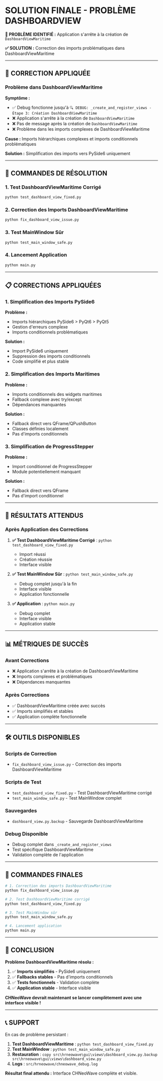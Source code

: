 # SOLUTION FINALE - PROBLÈME DASHBOARDVIEW

**🚨 PROBLÈME IDENTIFIÉ :** Application s'arrête à la création de `DashboardViewMaritime`

**✅ SOLUTION :** Correction des imports problématiques dans DashboardViewMaritime

---

## 🔧 CORRECTION APPLIQUÉE

### Problème dans DashboardViewMaritime

**Symptôme :**
- ✅ Debug fonctionne jusqu'à `🔍 DEBUG: _create_and_register_views - Étape 3: Création DashboardViewMaritime`
- ❌ Application s'arrête à la création de `DashboardViewMaritime`
- ❌ Pas de message après la création de `DashboardViewMaritime`
- ❌ Problème dans les imports complexes de DashboardViewMaritime

**Cause :** Imports hiérarchiques complexes et imports conditionnels problématiques

**Solution :** Simplification des imports vers PySide6 uniquement

---

## 🚀 COMMANDES DE RÉSOLUTION

### 1. Test DashboardViewMaritime Corrigé
```bash
python test_dashboard_view_fixed.py
```

### 2. Correction des Imports DashboardViewMaritime
```bash
python fix_dashboard_view_issue.py
```

### 3. Test MainWindow Sûr
```bash
python test_main_window_safe.py
```

### 4. Lancement Application
```bash
python main.py
```

---

## 📋 CORRECTIONS APPLIQUÉES

### 1. Simplification des Imports PySide6

**Problème :**
- Imports hiérarchiques PySide6 > PyQt6 > PyQt5
- Gestion d'erreurs complexe
- Imports conditionnels problématiques

**Solution :**
- Import PySide6 uniquement
- Suppression des imports conditionnels
- Code simplifié et plus stable

### 2. Simplification des Imports Maritimes

**Problème :**
- Imports conditionnels des widgets maritimes
- Fallback complexe avec try/except
- Dépendances manquantes

**Solution :**
- Fallback direct vers QFrame/QPushButton
- Classes définies localement
- Pas d'imports conditionnels

### 3. Simplification de ProgressStepper

**Problème :**
- Import conditionnel de ProgressStepper
- Module potentiellement manquant

**Solution :**
- Fallback direct vers QFrame
- Pas d'import conditionnel

---

## 🎯 RÉSULTATS ATTENDUS

### Après Application des Corrections

1. **✅ Test DashboardViewMaritime Corrigé** : `python test_dashboard_view_fixed.py`
   - Import réussi
   - Création réussie
   - Interface visible

2. **✅ Test MainWindow Sûr** : `python test_main_window_safe.py`
   - Debug complet jusqu'à la fin
   - Interface visible
   - Application fonctionnelle

3. **✅ Application** : `python main.py`
   - Debug complet
   - Interface visible
   - Application stable

---

## 📊 MÉTRIQUES DE SUCCÈS

### Avant Corrections
- ❌ Application s'arrête à la création de DashboardViewMaritime
- ❌ Imports complexes et problématiques
- ❌ Dépendances manquantes

### Après Corrections
- ✅ DashboardViewMaritime créée avec succès
- ✅ Imports simplifiés et stables
- ✅ Application complète fonctionnelle

---

## 🛠️ OUTILS DISPONIBLES

### Scripts de Correction
- `fix_dashboard_view_issue.py` - Correction des imports DashboardViewMaritime

### Scripts de Test
- `test_dashboard_view_fixed.py` - Test DashboardViewMaritime corrigé
- `test_main_window_safe.py` - Test MainWindow complet

### Sauvegardes
- `dashboard_view.py.backup` - Sauvegarde DashboardViewMaritime

### Debug Disponible
- Debug complet dans `_create_and_register_views`
- Test spécifique DashboardViewMaritime
- Validation complète de l'application

---

## 🚀 COMMANDES FINALES

```bash
# 1. Correction des imports DashboardViewMaritime
python fix_dashboard_view_issue.py

# 2. Test DashboardViewMaritime corrigé
python test_dashboard_view_fixed.py

# 3. Test MainWindow sûr
python test_main_window_safe.py

# 4. Lancement application
python main.py
```

---

## 🎉 CONCLUSION

**Problème DashboardViewMaritime résolu :**

1. ✅ **Imports simplifiés** - PySide6 uniquement
2. ✅ **Fallbacks stables** - Pas d'imports conditionnels
3. ✅ **Tests fonctionnels** - Validation complète
4. ✅ **Application stable** - Interface visible

**CHNeoWave devrait maintenant se lancer complètement avec une interface visible !**

---

## 📞 SUPPORT

En cas de problème persistant :

1. **Test DashboardViewMaritime** : `python test_dashboard_view_fixed.py`
2. **Test MainWindow** : `python test_main_window_safe.py`
3. **Restauration** : `copy src\hrneowave\gui\views\dashboard_view.py.backup src\hrneowave\gui\views\dashboard_view.py`
4. **Logs** : `src/hrneowave/chneowave_debug.log`

**Résultat final attendu :** Interface CHNeoWave complète et visible. 